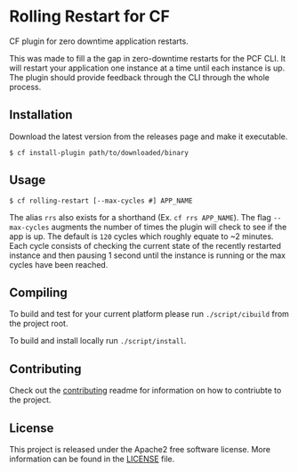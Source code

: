 # Rolling Restart for CF

CF plugin for zero downtime application restarts.

This was made to fill a the gap in zero-downtime restarts for the PCF CLI. It will restart your application one instance at a time until each instance is up. The plugin should provide feedback through the CLI through the whole process.

## Installation

Download the latest version from the releases page and make it executable.

```
$ cf install-plugin path/to/downloaded/binary
```

## Usage

```
$ cf rolling-restart [--max-cycles #] APP_NAME
```

The alias `rrs` also exists for a shorthand (Ex. `cf rrs APP_NAME`).
The flag `--max-cycles` augments the number of times the plugin will check to see if the app is up. The default is `120` cycles which roughly equate to ~2 minutes. Each cycle consists of checking the current state of the recently restarted instance and then pausing 1 second until the instance is running or the max cycles have been reached.

## Compiling

To build and test for your current platform please run `./script/cibuild` from the project root.

To build and install locally run `./script/install`.

## Contributing 

Check out the [contributing](CONTRIBUTING.md) readme for information on how to contriubte to the project. 

## License 

This project is released under the Apache2 free software license. More information can be found in the [LICENSE](LICENSE) file.